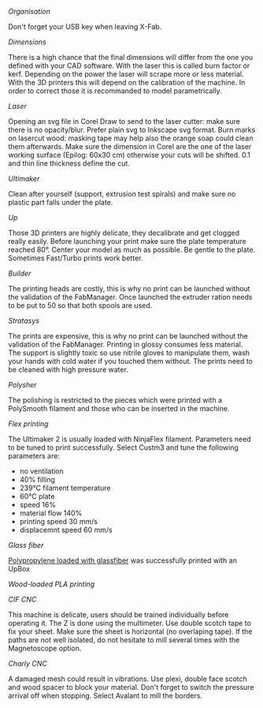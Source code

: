 *Organisation*

Don't forget your USB key when leaving X-Fab.

*Dimensions*

There is a high chance that the final dimensions will differ from the one you defined with your CAD software. 
With the laser this is called burn factor or kerf. Depending on the power the laser will scrape more or less material.
With the 3D printers this will depend on the calibration of the machine.
In order to correct those it is recommanded to model parametrically.

*Laser*

Opening an svg file in Corel Draw to send to the laser cutter: make sure there is no opacity/blur. Prefer plain svg to Inkscape svg format.
Burn marks on lasercut wood: masking tape may help also the orange soap could clean them afterwards.
Make sure the dimension in Corel are the one of the laser working surface (Epilog: 60x30 cm) otherwise your cuts will be shifted.
0.1 and thin line thickness define the cut.


*Ultimaker*

Clean after yourself (support, extrusion test spirals) and make sure no plastic part falls under the plate.

*Up*

Those 3D printers are highly delicate, they decalibrate and get clogged really easily.
Before launching your print make sure the plate temperature reached 80°. Center your model as much as possible. Be gentle to the plate.
Sometimes Fast/Turbo prints work better.

*Builder*

The printing heads are costly, this is why no print can be launched without the validation of the FabManager.
Once launched the extruder ration needs to be put to 50 so that both spools are used.

*Stratasys*

The prints are expensive, this is why no print can be launched without the validation of the FabManager.
Printing in glossy consumes less material.
The support is slightly toxic so use nitrile gloves to manipulate them, wash your hands with cold water if you touched them without.
The prints need to be cleaned with high pressure water.

*Polysher*

The polishing is restricted to the pieces which were printed with a PolySmooth filament and those who can be inserted in the machine.

*Flex printing*

The Ultimaker 2 is usually loaded with NinjaFlex filament. Parameters need to be tuned to print successfully.
Select Custm3  and tune the following parameters are: 
- no ventilation
- 40% filling
- 239°C filament temperature
- 60°C plate
- speed 16%
- material flow 140%
- printing speed 30 mm/s
- displacemnt speed 60 mm/s

*Glass fiber*

 [Polypropylene loaded with glassfiber](http://www.ocvreinforcements.com/pdf/library/XSTRAND_3D_Range_product_sheet_Rev2_January_2018.pdf) was successfully printed with an UpBox

*Wood-loaded PLA printing*

*CIF CNC*

This machine is delicate, users should be trained individually before operating it. The Z is done using the multimeter. Use double scotch tape to fix your sheet. Make sure the sheet is horizontal (no overlaping tape). If the paths are not well isolated, do not hesitate to mill several times with the Magnetoscope option.

*Charly CNC*

A damaged mesh could result in vibrations. Use plexi, double face scotch and wood spacer to block your material. Don't forget to switch the pressure arrival off when stopping. Select Avalant to mill the borders. 
